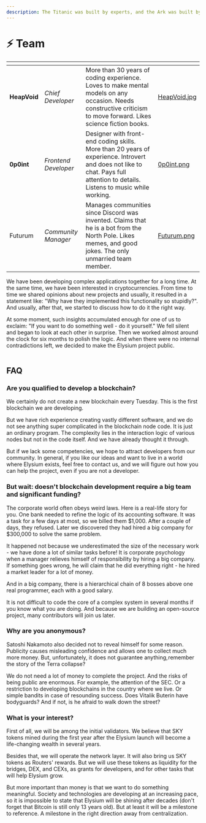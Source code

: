 ```yaml
---
description: The Titanic was built by experts, and the Ark was built by amateurs
---
```


# ⚡ Team

<table data-view="cards"><thead><tr><th></th><th></th><th></th><th data-hidden data-card-cover data-type="files"></th></tr></thead><tbody><tr><td><strong>HeapVoid</strong></td><td><em>Chief Developer</em></td><td>More than 30 years of coding experience. Loves to make mental models on any occasion. Needs constructive criticism to move forward. Likes science fiction books.</td><td><a href="../.gitbook/assets/HeapVoid.jpg">HeapVoid.jpg</a></td></tr><tr><td><strong>0p0int</strong></td><td><em>Frontend Developer</em></td><td>Designer with front-end coding skills. More than 20 years of experience. Introvert and does not like to chat. Pays full attention to details. Listens to music while working.</td><td><a href="../.gitbook/assets/0p0int.png">0p0int.png</a></td></tr><tr><td>Futurum</td><td><em>Community Manager</em> </td><td>Manages communities since Discord was invented. Claims that he is a bot from the North Pole. Likes memes, and good jokes. The only unmarried team member.</td><td><a href="../.gitbook/assets/Futurum.png">Futurum.png</a></td></tr></tbody></table>

We have been developing complex applications together for a long time. At the same time, we have been interested in cryptocurrencies. From time to time we shared opinions about new projects and usually, it resulted in a statement like: "Why have they implemented this functionality so stupidly?". And usually, after that, we started to discuss how to do it the right way.

At some moment, such insights accumulated enough for one of us to exclaim: "If you want to do something well - do it yourself." We fell silent and began to look at each other in surprise. Then we worked almost around the clock for six months to polish the logic. And when there were no internal contradictions left, we decided to make the Elysium project public.

|   |
| - |

## FAQ

### Are you qualified to develop a blockchain?

We certainly do not create a new blockchain every Tuesday. This is the first blockchain we are developing.

But we have rich experience creating vastly different software, and we do not see anything super complicated in the blockchain node code. It is just an ordinary program. The complexity lies in the interaction logic of various nodes but not in the code itself. And we have already thought it through.

But if we lack some competencies, we hope to attract developers from our community. In general, if you like our ideas and want to live in a world where Elysium exists, feel free to contact us, and we will figure out how you can help the project, even if you are not a developer.

### But wait: doesn't blockchain development require a big team and significant funding?

The corporate world often obeys weird laws. Here is a real-life story for you. One bank needed to refine the logic of its accounting software. It was a task for a few days at most, so we billed them $1,000. After a couple of days, they refused. Later we discovered they had hired a big company for $300,000 to solve the same problem.

It happened not because we underestimated the size of the necessary work - we have done a lot of similar tasks before! It is corporate psychology when a manager relieves himself of responsibility by hiring a big company. If something goes wrong, he will claim that he did everything right - he hired a market leader for a lot of money.

And in a big company, there is a hierarchical chain of 8 bosses above one real programmer, each with a good salary.

It is not difficult to code the core of a complex system in several months if you know what you are doing. And because we are building an open-source project, many contributors will join us later.

### Why are you anonymous?

Satoshi Nakamoto also decided not to reveal himself for some reason. Publicity causes misleading confidence and allows one to collect much more money. But, unfortunately, it does not guarantee anything, remember the story of the Terra collapse?

We do not need a lot of money to complete the project. And the risks of being public are enormous. For example, the attention of the SEC. Or a restriction to developing blockchains in the country where we live. Or simple bandits in case of resounding success. Does Vitalik Buterin have bodyguards? And if not, is he afraid to walk down the street?

### What is your interest?

First of all, we will be among the initial validators. We believe that SKY tokens mined during the first year after the Elysium launch will become a life-changing wealth in several years.

Besides that, we will operate the network layer. It will also bring us SKY tokens as Routers' rewards. But we will use these tokens as liquidity for the bridges, DEX, and CEXs, as grants for developers, and for other tasks that will help Elysium grow.

But more important than money is that we want to do something meaningful. Society and technologies are developing at an increasing pace, so it is impossible to state that Elysium will be shining after decades (don't forget that Bitcoin is still only 13 years old). But at least it will be a milestone to reference. A milestone in the right direction away from centralization.

